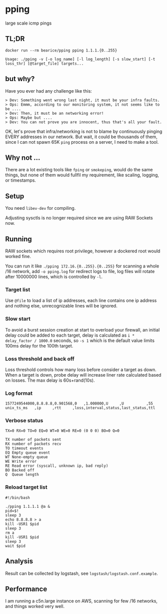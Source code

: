 # pping
large scale icmp pings

## TL;DR

```
docker run --rm bearice/pping pping 1.1.1.{0..255}

Usage: ./pping -v [-o log_name] [-l log_length] [-s slow_start] [-t loss_thr] [@target_file] targets...
```
## but why?

Have you ever had any challenge like this:
```
> Dev: Something went wrong last night, it must be your infra faults.
> Ops: Emmm, according to our monitoring system, it not seems like to be ....
> Dev: Then, it must be an networking error!
> Ops: Maybe but ....
> Dev: You can not prove you are innocent, thus that's all your fault.
```

OK, let's prove that infra/networking is not to blame by continuously pinging EVERY addresses in our network.
But wait, it could be thousands of them, since I can not spawn 65K `ping` process on a server, I need to make a tool.

## Why not ...

There are a lot existing tools like `fping` or `smokeping`, would do the same things, but none of them would fullfil my requirement, like scaling, logging, or timestamps.

## Setup

You need `libev-dev` for compiling. 

Adjusting sysctls is no longer required since we are using RAW Sockets now.

## Running

RAW sockets which requires root privilege, however a dockered root would worked fine.

You can run it like `./pping 172.16.{0..255}.{0..255}` for scanning a whole /16 network, add `-o pping.log` for redirect logs to file, log files will rotate after 10000000 lines, which is controlled by `-l`.

### Target list

Use `@file` to load a list of ip addresses, each line contains one ip address and nothing else, unrecognizable lines will be ignored.

### Slow start

To avoid a burst session creation at start to overload your firewall, an initial delay could be added to each target, delay is calculated as `i * delay_factor / 1000.0` seconds, so `-s 1` which is the default value limits 100ms delay for the 100th target.

### Loss threshold and back off

Loss threshold controls how many loss before consider a target as down. When a target is down, probe delay will increase liner rate calculated based on losses. The max delay is 60s+rand(10s).

### Log format

```
1577249544000,8.8.8.8,0.901568,0   ,1.000000,U     ,U          ,55
unix_ts_ms   ,ip     ,rtt     ,loss,interval,status,last_status,ttl
```


### Verbose status

```
TX=0 RX=0 TO=0 EQ=0 WT=0 WE=0 RE=0 (0 0 0) BO=0 Q=0

TX number of packets sent
RX number of packets recv
TO timeout events 
EQ Empty queue event
WT None-empty queue
WE Write error
RE Read error (syscall, unknown ip, bad reply)
BO Backed off
Q  Queue length
```

### Reload target list

```
#!/bin/bash

./pping 1.1.1.1 @a &
pid=$!
sleep 3
echo 8.8.8.8 > a
kill -USR1 $pid
sleep 3
rm a
kill -USR1 $pid
sleep 3
wait $pid

```

## Analysis

Result can be collected by logstash, see `logstash/logstash.conf.example`.

## Performance

I am running a c5n.large instance on AWS, scanning for few /16 networks, and things worked very well.
